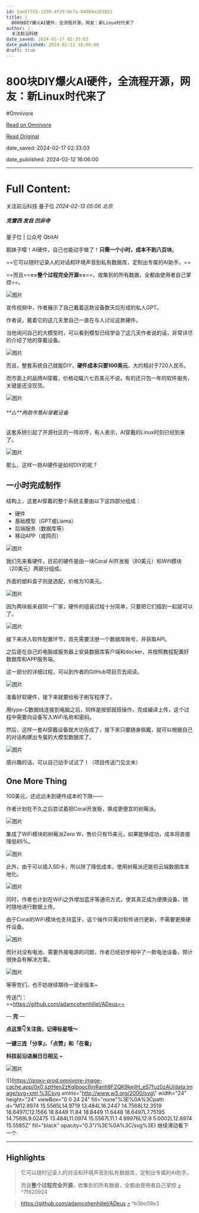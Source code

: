 ```yaml
---
id: 5ae6f555-1299-4f29-8e7a-840b9a383852
title: |
  800块DIY爆火AI硬件，全流程开源，网友：新Linux时代来了
author: |
  关注前沿科技
date_saved: 2024-02-17 02:33:03
date_published: 2024-02-12 16:06:00
draft: true
---
```


# 800块DIY爆火AI硬件，全流程开源，网友：新Linux时代来了
#Omnivore

[Read on Omnivore](https://omnivore.app/me/https-mp-weixin-qq-com-s-i-6-qtj-7-a-3-g-bp-oyv-enqzt-da-18db5fb37f7)

[Read Original](https://mp.weixin.qq.com/s/I6qtj7A3G_bpOYVEnqztDA)

date_saved: 2024-02-17 02:33:03

date_published: 2024-02-12 16:06:00

--- 

# Full Content: 

 关注前沿科技  量子位 _2024-02-13 05:06_ _北京_ 

##### 克雷西 发自 凹非寺  
量子位 | 公众号 QbitAI

鹅妹子嘤！AI硬件，自己也能动手做了！**只需一个小时，成本不到八百块**。

==它可以随时记录人的对话和环境声音到私有数据库，定制出专属的AI助手。==

==而且==**==整个过程完全开源==**==，收集到的所有数据，全都由使用者自己掌控==。

![图片](https://proxy-prod.omnivore-image-cache.app/0x0,sdijtS0MnaQl_A-Gq6RKp9Ds5aEy4_nL9pgvE_RL5RSo/https://mmbiz.qpic.cn/mmbiz_png/YicUhk5aAGtCicib7mVbQVfFch9ibfaD1ClErBAfPoiaj0p1uPSXzHrQW9ObNquXibDAr0TdiaVzicD5XPRM0ibicTMuLd2w/640?wx_fmt=png&from=appmsg)

宣传视频中，作者展示了自己戴着这款设备数天后形成的私人GPT。

作者说，戴着它的这几天里自己一直在与人讨论这款硬件。

当他询问自己的大模型时，可以看到模型已经学会了这几天作者说的话，非常详尽的介绍了他的穿戴设备。

![图片](https://proxy-prod.omnivore-image-cache.app/0x0,szQHxw6yR1FoOAg2lGs6OowHr2ozerdyuk514KinKLhc/https://mmbiz.qpic.cn/mmbiz_png/YicUhk5aAGtCicib7mVbQVfFch9ibfaD1ClEnr7yiacicFGFaVAu5HTqYNo20l6BVtyQmic8oFfz8vZyX5Obsx6ciaxAtA/640?wx_fmt=png&from=appmsg)

而且，整套系统自己就能DIY，**硬件成本只要100美元**，大约相对于720人民币。

而市面上的品牌AI穿戴，价格动辄六七百美元不说，有的还只包一年的软件服务，关键是还没现货。

![图片](https://proxy-prod.omnivore-image-cache.app/0x0,s1S0MACc_qDNXYvFaCGWYoRaJTP5okiEizVBj6NYF1CY/https://mmbiz.qpic.cn/mmbiz_png/YicUhk5aAGtCicib7mVbQVfFch9ibfaD1ClEFat3X9HmdfSv1VuwbgpC3Rsnt9S5ZEvJefBIUPly2gNOgO9NDwgf6Q/640?wx_fmt=png&from=appmsg)

###### **△**两款市售AI穿戴设备

这套系统引起了开源社区的一阵欢呼，有人表示，AI穿戴的Linux时刻已经到来了。

![图片](https://proxy-prod.omnivore-image-cache.app/0x0,spKP0Rb7D-SXA48A2cTnwWvs1AFL19pEdtkvgKmF068A/https://mmbiz.qpic.cn/mmbiz_png/YicUhk5aAGtCicib7mVbQVfFch9ibfaD1ClEw5pia3GKxRFXibdEBDJGZyu7rLm5X6KXvTEoLo2h1ud6Pvjobqx1npVA/640?wx_fmt=png&from=appmsg)

那么，这样一款AI硬件是如何DIY的呢？

## 一小时完成制作

结构上，这套AI穿戴的整个系统主要由以下这四部分组成：

* 硬件
* 基础模型（GPT或Llama）
* 后端服务（数据库等）
* 移动APP（或网页）

![图片](https://proxy-prod.omnivore-image-cache.app/0x0,s8k9vahGBKhsFcIpd9EmP-3wD2OC8Hy-4JUtoeM26gHk/https://mmbiz.qpic.cn/mmbiz_png/YicUhk5aAGtCicib7mVbQVfFch9ibfaD1ClEZXEuR4VluV7DvKbXwyRxGTQFfM4Yt1JxaBD4kib0PxdEuKcWwpib5uIQ/640?wx_fmt=png&from=appmsg)

我们先来看硬件，目前的硬件是由一块Coral AI开发板（80美元）和Wifi模块（20美元）两部分组成。

外面的塑料盒子则是选配，价格为10美元。

![图片](https://proxy-prod.omnivore-image-cache.app/0x0,ssS1cXO7w-BYT-j0_3xcoyuNzJ3bwWOwlbXhofMpUqv8/https://mmbiz.qpic.cn/mmbiz_png/YicUhk5aAGtCicib7mVbQVfFch9ibfaD1ClE9Cg0EibAqA0icMJzhBdC2ibVvaSRgOxfibOX7eaXFDibHNQaFtqiay9NpYcA/640?wx_fmt=png&from=appmsg)

因为两块板来自同一厂家，硬件的组装过程十分简单，只要把它们插到一起就可以了。

![图片](https://proxy-prod.omnivore-image-cache.app/0x0,sDkd6Lg0HtBTH5UJAk8P7lRSXNl4Vg7WtVDVnspsI5tk/https://mmbiz.qpic.cn/mmbiz_gif/YicUhk5aAGtCicib7mVbQVfFch9ibfaD1ClExmYZsanCvLqvtyylicKbjqCmbP7e26LN4l9GzgcNY2QFCUPRANeTZSQ/640?wx_fmt=gif&from=appmsg)

接下来进入软件配置环节，首先需要注册一个数据库账号，并获取API。

之后是在自己的电脑或服务器上安装数据库客户端和docker，并按照教程配置好数据库和APP服务端。

这一部分的详细过程，可以到作者的GitHub项目页去阅读。

![图片](https://proxy-prod.omnivore-image-cache.app/0x0,solm2_nhwaY13xeuhScouHZp_lleC1HO0cKmc2R3Sqx4/https://mmbiz.qpic.cn/mmbiz_png/YicUhk5aAGtCicib7mVbQVfFch9ibfaD1ClEUJNPg3rpzfTwiaJYo0GkNjFpyGNFVzsrMiaGPCLERxDia0surVLEibqVJQ/640?wx_fmt=png&from=appmsg)

准备好软硬件，接下来就要给板子刷写程序了。

用type-C数据线连接到电脑之后，同样是按部就班操作，完成编译上传，这个过程中需要向设备写入WiFi名称和密码。

然后，这样一套AI穿戴设备就大功告成了，接下来只要随身佩戴，就可以根据自己的对话构建出专属的大模型数据库了。

![图片](https://proxy-prod.omnivore-image-cache.app/0x0,s7FJ8gK645sphP7KDcGaE2LJC-UFyLZk80hqttJmu5WE/https://mmbiz.qpic.cn/mmbiz_gif/YicUhk5aAGtCicib7mVbQVfFch9ibfaD1ClEwaYoa6ic3R0RNPWGibU56J86DuM30e7bUM6hpReonf9VbPna6UycIicWQ/640?wx_fmt=gif&from=appmsg)

感兴趣的话，可以自己动手试试了！（项目传送门见文末）

## One More Thing

100美元，还远远未到硬件成本的下限——

作者计划在不久之后尝试着把Coral开发板，换成更便宜的树莓派。

![图片](https://proxy-prod.omnivore-image-cache.app/0x0,sHg-VRdTVWasJvEMU00HJrkf1Wn9AQvQ_9NYY9SIv4_s/https://mmbiz.qpic.cn/mmbiz_png/YicUhk5aAGtCicib7mVbQVfFch9ibfaD1ClE5enyWYtdRtESzefZqgsX1nlxhhcPl8IgdkRjnPj5Ro9VYabqa5RiaHA/640?wx_fmt=png&from=appmsg)

集成了WiFi模块的树莓派Zero W，售价只有15美元，如果能够成功，成本将直接降低85%。

![图片](https://proxy-prod.omnivore-image-cache.app/0x0,soTTlfTFJSrKLvEBjFqyEz4zEoEAJwzkqYjIoX2qIfdY/https://mmbiz.qpic.cn/mmbiz_png/YicUhk5aAGtCicib7mVbQVfFch9ibfaD1ClEsaFaQyuicTibcmmuRhzr5GnZNZtrltoHqSnk8frHswxFpDGqeCDVKIiaw/640?wx_fmt=png&from=appmsg)

此外，由于可以插入SD卡，所以除了降低成本，使用树莓派还能将云端数据库本地化。

![图片](https://proxy-prod.omnivore-image-cache.app/0x0,sJL-ULTLVpWxVLs0m4mZUazjavcL6t_GrXxLZsL5ys3c/https://mmbiz.qpic.cn/mmbiz_png/YicUhk5aAGtCicib7mVbQVfFch9ibfaD1ClEVTV9JrltwLbNlPIREIdPOWrJjdibRSSerCaPhgcvLA6OYfffRzoyic9A/640?wx_fmt=png&from=appmsg)

同时，作者也计划在WiFi之外增加蓝牙等通讯方式，使其真正成为便携设备，随时随地进行数据上传。

由于Coral的WiFi模块也支持蓝牙，这个操作只需对软件进行更新，不需要更换硬件设备。

![图片](https://proxy-prod.omnivore-image-cache.app/0x0,sGSG_Wp3v1O__LMJ18qfIxOXkmF5E08djXgXNki9QHH8/https://mmbiz.qpic.cn/mmbiz_png/YicUhk5aAGtCicib7mVbQVfFch9ibfaD1ClE5eiaR2He6U9JgkLVWgWEcickMTltuZBbJgEnFnxUibAtRGRyoJlibbNq7Q/640?wx_fmt=png&from=appmsg)

而针对没有电池、需要外接电源的问题，作者已经初步相中了一款电池设备，预计很快会有解决方案。

![图片](https://proxy-prod.omnivore-image-cache.app/0x0,sLG_qIi8tFut4ULop4oZS5Gm56Ba-_X-bt5qu5c8eqDQ/https://mmbiz.qpic.cn/mmbiz_png/YicUhk5aAGtCicib7mVbQVfFch9ibfaD1ClEDrZlYND4zs78gRiaMoRTpIZIlUrJybicKpBOZL6nJicZxXtt7tjfkYK8g/640?wx_fmt=png&from=appmsg)

等等党们，也不妨继续期待一波全版本\~

传送门：  
==https://github.com/adamcohenhillel/ADeus==

— **完** —

**点这里👇关注我，记得标星哦～**

**一键三连「分享」、「点赞」和「在看」**

**科技前沿进展日日相见 \~** 

![图片](https://proxy-prod.omnivore-image-cache.app/0x0,szwoYh5XQirpIcWEJ__WUUlvmSKwVoepjpKctWSCSs_E/https://mmbiz.qpic.cn/mmbiz_svg/g9RQicMD01M0tYoRQT2cMQRmPS5ZDyrrfzeksiay90KaDzlGBH61icqHxmgFKfvfXtVuwTHV740CDLAaXU1LIfZyoJEpYKcRIiaE/640?wx_fmt=svg)

![](https://proxy-prod.omnivore-image-cache.app/0x0,sztHen2zKglbooc8jnRanh8F2QK9kejIH_eS7fuz0zAU/data:image/svg+xml,%3Csvg xmlns=\"http://www.w3.org/2000/svg\" width=\"24\" height=\"24\" viewBox=\"0 0 24 24\" fill=\"none\"%3E%0A%3Cpath d=\"M12.8974 15.5585L14.9719 13.484L16.2447 14.7568L12.3519 18.6497C12.1566 18.8449 11.84 18.8449 11.6448 18.6497L7.75195 14.7568L9.02475 13.484L11.0974 15.5567L11.1 4.99976L12.9 5.0002L12.8974 15.5585Z\" fill=\"black\" opacity=\"0.3\"/%3E%0A%3C/svg%3E) 继续滑动看下一个 

---

## Highlights

> 它可以随时记录人的对话和环境声音到私有数据库，定制出专属的AI助手。
> 
> 而且**整个过程完全开源**，收集到的所有数据，全都由使用者自己掌控 [⤴️](https://omnivore.app/me/https-mp-weixin-qq-com-s-i-6-qtj-7-a-3-g-bp-oyv-enqzt-da-18db5fb37f7#7f620924-c611-483b-8f55-6a4c1c0cf633)  ^7f620924

> https://github.com/adamcohenhillel/ADeus [⤴️](https://omnivore.app/me/https-mp-weixin-qq-com-s-i-6-qtj-7-a-3-g-bp-oyv-enqzt-da-18db5fb37f7#b3bc09a3-9d53-40f3-b533-abd220de0781)  ^b3bc09a3


